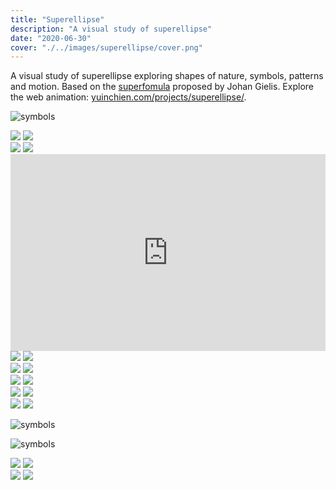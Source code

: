 ```yaml
---
title: "Superellipse"
description: "A visual study of superellipse"
date: "2020-06-30"
cover: "./../images/superellipse/cover.png"
---
```


<div class="text">
A visual study of superellipse exploring shapes of nature, symbols, patterns and motion. Based on the <a href="https://en.wikipedia.org/wiki/Superformula" target="_blank">superfomula</a> proposed by Johan Gielis. Explore the web animation: <a href="https://yuinchien.com/projects/superellipse/" target="_blank">yuinchien.com/projects/superellipse/</a>.
</div>

![symbols](./../images/superellipse/symbols.png)

<div class="row">
  <img src="./../images/superellipse/041.png" />
  <img src="./../images/superellipse/042.png" />
</div>

<div class="row">
  <img src="./../images/superellipse/031.png" />
  <img src="./../images/superellipse/034.png" />
</div>

<div class="video"><div style="padding:62.5% 0 0 0;position:relative;"><iframe src="https://player.vimeo.com/video/435194099?autoplay=1&loop=1&title=0&byline=0&portrait=0" style="position:absolute;top:0;left:0;width:100%;height:100%;" frameborder="0" allow="autoplay; fullscreen" allowfullscreen></iframe></div><script src="https://player.vimeo.com/api/player.js"></script></div>

<div class="row">
  <img src="./../images/superellipse/010.png" />
  <img src="./../images/superellipse/012.png" />
</div>

<div class="row">
  <img src="./../images/superellipse/020.png" />
  <img src="./../images/superellipse/021.png" />
</div>

<div class="row">
  <img src="./../images/superellipse/001.png" />
  <img src="./../images/superellipse/002.png" />
</div>

<!-- <div class="video"><div style="padding:62.5% 0 0 0;position:relative;"><iframe src="https://player.vimeo.com/video/435189426?autoplay=1&loop=1&title=0&byline=0&portrait=0" style="position:absolute;top:0;left:0;width:100%;height:100%;" frameborder="0" allow="autoplay; fullscreen" allowfullscreen></iframe></div><script src="https://player.vimeo.com/api/player.js"></script></div> -->

<div class="row">
  <img src="./../images/superellipse/003.png" />
  <img src="./../images/superellipse/004.png" />
</div>

<div class="row">
  <img src="./../images/superellipse/005.png" />
  <img src="./../images/superellipse/006.png" />
</div>

![symbols](./../images/superellipse/pattern1.jpg)

![symbols](./../images/superellipse/pattern2.jpg)

<div class="row">
  <img src="./../images/superellipse/pattern0.png" />
  <img src="./../images/superellipse/pattern10.png" />
</div>

<div class="row">
  <img src="./../images/superellipse/pattern23.png" />
  <img src="./../images/superellipse/pattern28.png" />
</div>

